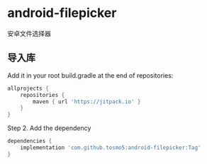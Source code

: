 # android-filepicker

安卓文件选择器

## 导入库
Add it in your root build.gradle at the end of repositories:
```groovy
allprojects {
    repositories {
        maven { url 'https://jitpack.io' }
    }
}
```
Step 2. Add the dependency
```groovy
dependencies {
    implementation 'com.github.tosmo5:android-filepicker:Tag'
}
```